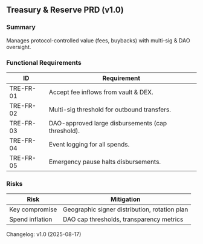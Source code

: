 ## Treasury & Reserve PRD (v1.0)

### Summary

Manages protocol-controlled value (fees, buybacks) with multi-sig & DAO oversight.

### Functional Requirements

| ID | Requirement |
|----|-------------|
| TRE-FR-01 | Accept fee inflows from vault & DEX. |
| TRE-FR-02 | Multi-sig threshold for outbound transfers. |
| TRE-FR-03 | DAO-approved large disbursements (cap threshold). |
| TRE-FR-04 | Event logging for all spends. |
| TRE-FR-05 | Emergency pause halts disbursements. |

### Risks

| Risk | Mitigation |
|------|------------|
| Key compromise | Geographic signer distribution, rotation plan |
| Spend inflation | DAO cap thresholds, transparency metrics |

Changelog: v1.0 (2025-08-17)
